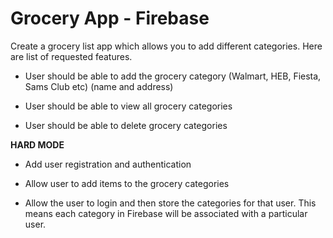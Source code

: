 
# Grocery App - Firebase 

Create a grocery list app which allows you to add different categories. Here are list of requested features. 

* User should be able to add the grocery category (Walmart, HEB, Fiesta, Sams Club etc)  (name and address)

* User should be able to view all grocery categories 

* User should be able to delete grocery categories

**HARD MODE** 

* Add user registration and authentication 

* Allow user to add items to the grocery categories

* Allow the user to login and then store the categories for that user. This means each category in Firebase will be associated with a particular user. 